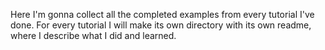 Here I'm gonna collect all the completed examples from every tutorial I've done.
For every tutorial I will make its own directory with its own readme, where I describe what I did and learned.
